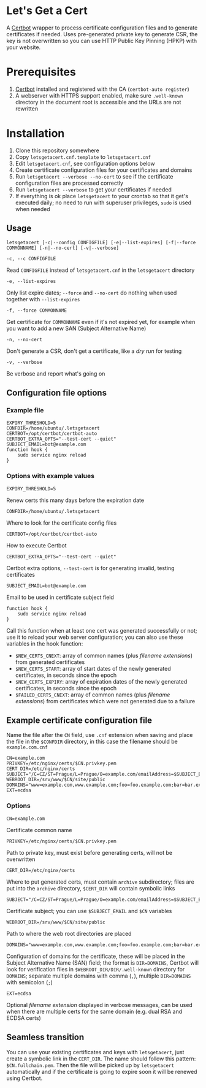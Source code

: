 # Let's Get a Cert
A [Certbot](https://certbot.eff.org/) wrapper to process certificate configuration files and to generate certificates if needed. Uses pre-generated private key to generate CSR, the key is not overwritten so you can use HTTP Public Key Pinning (HPKP) with your website.

# Prerequisites
1. [Certbot](https://certbot.eff.org/) installed and registered with the CA (`certbot-auto register`)
2. A webserver with HTTPS support enabled, make sure `.well-known` directory in the document root is accessible and the URLs are not rewritten

# Installation
1. Clone this repository somewhere
2. Copy `letsgetacert.cnf.template` to `letsgetacert.cnf`
3.  Edit `letsgetacert.cnf`, see configuration options below
4. Create certificate configuration files for your certificates and domains
5. Run `letsgetacert --verbose --no-cert` to see if the certificate configuration files are processed correctly
6. Run `letsgetacert --verbose` to get your certificates if needed
7. If everything is ok place `letsgetacert` to your crontab so that it get's executed daily; no need to run with superuser privileges, `sudo` is used when needed

## Usage
```
letsgetacert [-c|--config CONFIGFILE] [-e|--list-expires] [-f|--force COMMONNAME] [-n|--no-cert] [-v|--verbose]
```

```
-c, --c CONFIGFILE
```
Read `CONFIGFILE` instead of `letsgetacert.cnf` in the `letsgetacert` directory

```
-e, --list-expires
```
Only list expire dates; `--force` and `--no-cert` do nothing when used together with `--list-expires`

```
-f, --force COMMONNAME
```
Get certificate for `COMMONNAME` even if it's not expired yet, for example when you want to add a new SAN (Subject Alternative Name)

```
-n, --no-cert
```
Don't generate a CSR, don't get a certificate, like a *dry run* for testing

```
-v, --verbose
```
Be verbose and report what's going on

## Configuration file options
### Example file
```
EXPIRY_THRESHOLD=5
CONFDIR=/home/ubuntu/.letsgetacert
CERTBOT=/opt/certbot/certbot-auto
CERTBOT_EXTRA_OPTS="--test-cert --quiet"
SUBJECT_EMAIL=bot@example.com
function hook {
    sudo service nginx reload
}
```

### Options with example values
```
EXPIRY_THRESHOLD=5
```
Renew certs this many days before the expiration date

```
CONFDIR=/home/ubuntu/.letsgetacert
```
Where to look for the certificate config files

```
CERTBOT=/opt/certbot/certbot-auto
```
How to execute Certbot

```
CERTBOT_EXTRA_OPTS="--test-cert --quiet"
```
Certbot extra options, `--test-cert` is for generating invalid, testing certificates

```
SUBJECT_EMAIL=bot@example.com
```
Email to be used in certificate subject field

```
function hook {
    sudo service nginx reload
}
```
Call this function when at least one cert was generated successfully or not; use it to reload your web server configuration; you can also use these variables in the hook function:

- `$NEW_CERTS_CNEXT`: array of common names (plus *filename extensions*) from generated certificates
- `$NEW_CERTS_START`: array of start dates of the newly generated certificates, in seconds since the epoch
- `$NEW_CERTS_EXPIRY`: array of expiration dates of the newly generated certificates, in seconds since the epoch
- `$FAILED_CERTS_CNEXT`: array of common names (plus *filename extensions*) from certificates which were not generated due to a failure

## Example certificate configuration file
Name the file after the `CN` field, use `.cnf` extension when saving and place the file in the `$CONFDIR` directory, in this case the filename should be `example.com.cnf`
```
CN=example.com
PRIVKEY=/etc/nginx/certs/$CN.privkey.pem
CERT_DIR=/etc/nginx/certs
SUBJECT="/C=CZ/ST=Prague/L=Prague/O=example.com/emailAddress=$SUBJECT_EMAIL/CN=$CN"
WEBROOT_DIR=/srv/www/$CN/site/public
DOMAINS="www=example.com,www.example.com;foo=foo.example.com;bar=bar.example.com"
EXT=ecdsa
```

### Options
```
CN=example.com
```
Certificate common name

```
PRIVKEY=/etc/nginx/certs/$CN.privkey.pem
```
Path to private key, must exist before generating certs, will not be overwritten

```
CERT_DIR=/etc/nginx/certs
```
Where to put generated certs, must contain `archive` subdirectory; files are put into the `archive` directory, `$CERT_DIR` will contain symbolic links

```
SUBJECT="/C=CZ/ST=Prague/L=Prague/O=example.com/emailAddress=$SUBJECT_EMAIL/CN=$CN"
```
Certificate subject; you can use `$SUBJECT_EMAIL` and `$CN` variables

```
WEBROOT_DIR=/srv/www/$CN/site/public
```
Path to where the web root directories are placed

```
DOMAINS="www=example.com,www.example.com;foo=foo.example.com;bar=bar.example.com"
```
Configuration of domains for the certificate, these will be placed in the Subject Alternative Name (SAN) field; the format is `DIR=DOMAINS`, Certbot will look for verification files in `$WEBROOT_DIR/DIR/.well-known` directory for `DOMAINS`; separate multiple domains with comma (`,`), multiple `DIR=DOMAINS` with semicolon (`;`)

```
EXT=ecdsa
```
Optional *filename extension* displayed in verbose messages, can be used when there are multiple certs for the same domain (e.g. dual RSA and ECDSA certs)

## Seamless transition
You can use your existing certificates and keys with `letsgetacert`, just create a symbolic link in the `CERT_DIR`. The name should follow this pattern: `$CN.fullchain.pem`. Then the file will be picked up by `letsgetacert` automatically and if the certificate is going to expire soon it will be renewed using Certbot.
